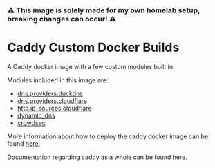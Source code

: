 ### ⚠ This image is solely made for my own homelab setup, breaking changes can occur! ⚠

# Caddy Custom Docker Builds

A Caddy docker image with a few custom modules built in.

Modules included in this image are:
- [dns.providers.duckdns](https://caddyserver.com/docs/modules/dns.providers.duckdns)
- [dns.providers.cloudflare](https://caddyserver.com/docs/modules/dns.providers.duckdns)
- [http.ip_sources.cloudflare](https://caddyserver.com/docs/modules/http.ip_sources.cloudflare)
- [dynamic_dns](https://caddyserver.com/docs/modules/dynamic_dns)
- [crowdsec](https://caddyserver.com/docs/modules/crowdsec)

More information about how to deploy the caddy docker image can be found [here.](https://hub.docker.com/_/caddy)

Documentation regarding caddy as a whole can be found [here.](https://caddyserver.com/docs/)